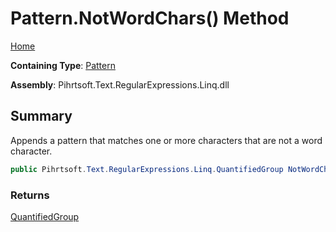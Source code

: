 # Pattern\.NotWordChars\(\) Method

[Home](../../../../../../README.md)

**Containing Type**: [Pattern](../README.md)

**Assembly**: Pihrtsoft\.Text\.RegularExpressions\.Linq\.dll

## Summary

Appends a pattern that matches one or more characters that are not a word character\.

```csharp
public Pihrtsoft.Text.RegularExpressions.Linq.QuantifiedGroup NotWordChars()
```

### Returns

[QuantifiedGroup](../../QuantifiedGroup/README.md)

